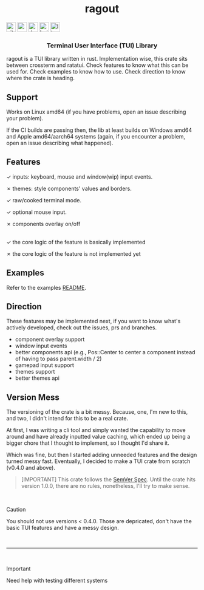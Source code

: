 <h1 align="center">
    ragout
</h1> 

[<img   alt="github" src="https://img.shields.io/badge/github-uraneko.ragout-A5915F?style=for-the-badge&logo=github&labelColor=3a3a3a" height="25">](https://github.com/uraneko/ragout) 
[<img alt="crates.io" src="https://img.shields.io/crates/v/ragout.svg?style=for-the-badge&color=E40046&logo=rust&labelColor=3a3a3a" height="25">](https://crates.io/crates/ragout) 
[<img alt="docs.rs" src="https://img.shields.io/badge/docs.rs-ragout-495c9f?style=for-the-badge&logo=docsdotrs&labelColor=3a3a3a" height="25">](https://docs.rs/ragout) 
[<img alt="build status" src="https://img.shields.io/github/actions/workflow/status/uraneko/ragout/rust.yml?branch=main&style=for-the-badge&labelColor=3a3a3a" height="25">](https://github.com/uraneko/ragout/actions?query=branch%3Amain)
[<img alt="license" src="https://img.shields.io/github/license/uraneko/ragout?style=for-the-badge&labelColor=3a3a3a&color=ECD53F" height="25">](https://github.com/uraneko/ragout/blob/main/LICENSE)

<h3 align="center">
    Terminal User Interface (TUI) Library
</h3>
 
ragout is a TUI library written in rust. Implementation wise, this crate sits between crossterm and ratatui. Check features to know what this can be used for. Check examples to know how to use. Check direction to know where the crate is heading.

## Support 
Works on Linux amd64 (if you have problems, open an issue describing your problem).

If the CI builds are passing then, the lib at least builds on Windows amd64 and Apple amd64/aarch64 systems (again, if you encounter a problem, open an issue describing what happened).

## Features
✓ inputs: keyboard, mouse and window(wip) input events.

✗ themes: style components' values and borders.

✓ raw/cooked terminal mode.

✓ optional mouse input.

✗ components overlay on/off

<br>
✓ the core logic of the feature is basically implemented

✗ the core logic of the feature is not implemented yet

## Examples
Refer to the examples <a href= "examples/README.md">README</a>.

## Direction
These features may be implemented next, if you want to know what's actively developed, check out the issues, prs and branches.

- component overlay support 
- window input events
- better components api (e.g., Pos::Center to center a component instead of having to pass parent.width / 2)
- gamepad input support
- themes support
- better themes api

## Version Mess
The versioning of the crate is a bit messy. Because, one, I'm new to this, and two, I didn't intend for this to be a real crate. 

At first, I was writing a cli tool and simply wanted the capability to move around and have already inputted value caching, which ended up being a bigger chore that I thought to implement, so I thought I'd share it. 

Which was fine, but then I started adding unneeded features and the design turned messy fast. Eventually, I decided to make a TUI crate from scratch (v0.4.0 and above).

> [IMPORTANT] 
> This crate follows the [SemVer Spec](https://semver.org/).
> Until the crate hits version 1.0.0, there are no rules, nonetheless, I'll try to make sense.

<br>

> [!CAUTION]
> You should not use versions < 0.4.0. Those are depricated, don't have the basic TUI features and have a messy design.

<br>

<hr height="1">

<br>

> [!IMPORTANT]
> Need help with testing different systems 
